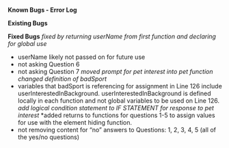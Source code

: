 **Known Bugs - Error Log**


**Existing Bugs**



**Fixed Bugs**
*fixed by returning userName from first function and declaring for global use*
- userName likely not passed on for future use
- not asking Question 6
- not asking Question 7
*moved prompt for pet interest into pet function*
*changed definition of badSport*
- variables that badSport is referencing for assignment in Line 126 include userInterestedInBackground.  userInterestedInBackground is defined locally in each function and not global variables to be used on Line 126.
*add logical condition statement to IF STATEMENT for response to pet interest*
*added returns to functions for questions 1-5 to assign values for use with the element hiding function.
- not removing content for “no” answers to Questions: 1, 2, 3, 4, 5 (all of the yes/no questions)
